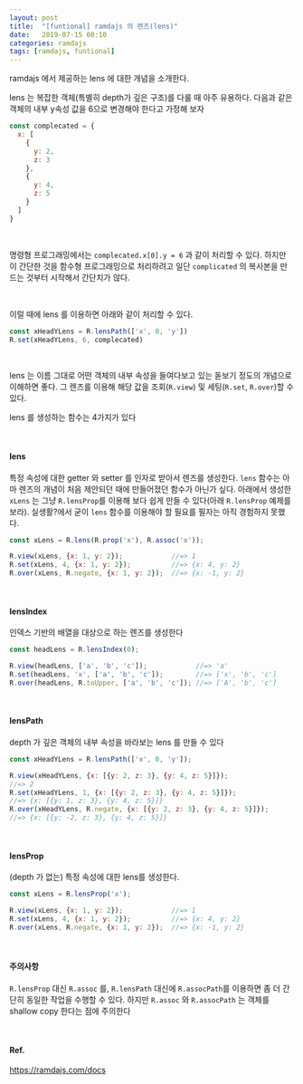 ```yaml
---
layout: post
title:  "[funtional] ramdajs 의 렌즈(lens)"
date:   2019-07-15 00:10
categories: ramdajs
tags: [ramdajs, funtional]
---
```

ramdajs 에서 제공하는 lens 에 대한 개념을 소개한다.

lens 는 복잡한 객체(특별히 depth가 깊은 구조)를 다룰 때 아주 유용하다. 다음과 같은 객체의 내부 y속성 값을 6으로 변경해야 한다고 가정해 보자
```javascript
const complecated = {
  x: [
    {
      y: 2,
      z: 3
    },
    {
      y: 4,
      z: 5
    }
  ]
}
```

<br>

명령형 프로그래밍에서는 `complecated.x[0].y = 6` 과 같이 처리할 수 있다. 하지만 이 간단한 것을 함수형 프로그래밍으로 처리하려고 일단 `complicated` 의 복사본을 만드는 것부터 시작해서 간단치가 않다.

<br>

이럴 때에 lens 를 이용하면 아래와 같이 처리할 수 있다.
```javascript
const xHeadYLens = R.lensPath(['x', 0, 'y'])
R.set(xHeadYLens, 6, complecated)
```

<br>

lens 는 이름 그대로 어떤 객체의 내부 속성을 들여다보고 있는 돋보기 정도의 개념으로 이해하면 좋다. 그 렌즈를 이용해 해당 값을 조회(`R.view`) 및 세팅(`R.set`, `R.over`)할 수 있다.

lens 를 생성하는 함수는 4가지가 있다

<br>

#### lens
특정 속성에 대한 getter 와 setter 를 인자로 받아서 렌즈를 생성한다. `lens` 함수는 아마 렌즈의 개념이 처음 제안되던 때에 만들어졌던 함수가 아닌가 싶다. 아래에서 생성한 `xLens` 는 그냥 `R.lensProp`를 이용해 보다 쉽게 만들 수 있다(아래 `R.lensProp` 예제를 보라). 실생활?에서 굳이 `lens` 함수를 이용해야 할 필요를 필자는 아직 경험하지 못했다.
```javascript
const xLens = R.lens(R.prop('x'), R.assoc('x'));

R.view(xLens, {x: 1, y: 2});            //=> 1
R.set(xLens, 4, {x: 1, y: 2});          //=> {x: 4, y: 2}
R.over(xLens, R.negate, {x: 1, y: 2});  //=> {x: -1, y: 2}
```

<br>

#### lensIndex
인덱스 기반의 배열을 대상으로 하는 렌즈를 생성한다
```javascript
const headLens = R.lensIndex(0);

R.view(headLens, ['a', 'b', 'c']);            //=> 'a'
R.set(headLens, 'x', ['a', 'b', 'c']);        //=> ['x', 'b', 'c']
R.over(headLens, R.toUpper, ['a', 'b', 'c']); //=> ['A', 'b', 'c']
```

<br>

#### lensPath
depth 가 깊은 객체의 내부 속성을 바라보는 lens 를 만들 수 있다
```javascript
const xHeadYLens = R.lensPath(['x', 0, 'y']);

R.view(xHeadYLens, {x: [{y: 2, z: 3}, {y: 4, z: 5}]});
//=> 2
R.set(xHeadYLens, 1, {x: [{y: 2, z: 3}, {y: 4, z: 5}]});
//=> {x: [{y: 1, z: 3}, {y: 4, z: 5}]}
R.over(xHeadYLens, R.negate, {x: [{y: 2, z: 3}, {y: 4, z: 5}]});
//=> {x: [{y: -2, z: 3}, {y: 4, z: 5}]}
```

<br>

#### lensProp
(depth 가 없는) 특정 속성에 대한 lens를 생성한다.

```javascript
const xLens = R.lensProp('x');

R.view(xLens, {x: 1, y: 2});            //=> 1
R.set(xLens, 4, {x: 1, y: 2});          //=> {x: 4, y: 2}
R.over(xLens, R.negate, {x: 1, y: 2});  //=> {x: -1, y: 2}
```

<br>

#### 주의사항
`R.lensProp` 대신 `R.assoc` 를, `R.lensPath` 대신에 `R.assocPath`를 이용하면 좀 더 간단히 동일한 작업을 수행할 수 있다. 하지만 `R.assoc` 와 `R.assocPath` 는 객체를 shallow copy 한다는 점에 주의한다

<br>

#### Ref.
https://ramdajs.com/docs
